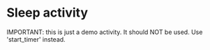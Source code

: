 # Sleep activity

IMPORTANT: this is just a demo activity. It should NOT be used. Use 'start_timer' instead.